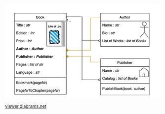 ![](image.png)

[viewer.diagrams.net](https://viewer.diagrams.net/?highlight=0000ff&edit=_blank&layers=1&nav=1&title=diagram.drawio#R7Vxtc5s4EP41nul9sAchwPhj7LS5F18ubdpL%2B1E2sq0JRi7ITZxffxJIGCGMcWLiXOtOpoMWsaDdR492F%2BEOHC0fr2K0WvxNAxx2bCt47MDLjm27A8j%2FF4KNFDh2JpjHJMhEYCu4JU9YCi0pXZMAJ1pHRmnIyEoXTmkU4SnTZCiO6YPebUZD%2Fa4rNMeG4HaKQlN6RwK2yKS%2B3d%2FKf8dkvlB3Bt4gO7NEqrMcSbJAAX0oiOD7DhzFlLLsaPk4wqGwnbLL3R%2Bbu3B87139%2BTH5jr4M%2F%2Fp8%2FW83U%2FbhkEvyIcQ4Ys9WfbEYB96Xr87icoPhty%2FLH0%2FXsOt5me4fKFxLg8nBso2yII6CC%2BEI3opoxIXD3BKWaLCY3ue2BVwS03UU4ECe55d%2FIPxJZCvg3pG6cTihD%2B%2B3gmEq4CcWNCZPNGIoFMJHwr6Kq3uDwUC2v6Xtvu3I9uWjUi8am0LjBsdkiRmO86dh8SZTZ1kDJcj0AZgLtgrT1qbYKqtMGIqZslBA0JJGgRLLkQurzPjhiIY0Tq0KZzPsTae5%2FQpngv5gYgnFDd0u4ZHQdTzFNb52XTn9UDzHrKYj9LOOwleFSSRhdYUpH3284R0kR1g9qVlShCOfKMYhYuSHPhGRnM%2FzXE2u%2BYYSPtBcLXQtTW0%2BEZWKbMTyqiLyS4qcvl%2BvKLPIfkVdR38iaOt66GyWYE0FhwXaFHqshMJk95id0h3svlv7RHBQeiLXqjeFVR6Bpp8fZE%2BsWgV3b0UpsRxAMn3r7ZOMooWu4AWg84LF18CfmRf6DXnBcd4GL3gDsRRs%2F%2Bk38fs9F8Ly2YM5wwM9z9r%2Bs%2FWbwP8NgzgWrB8o4Aufp1%2FiOr0%2BKAzeqddgmxrsQY2GlljGefsso0IZLYxxa4OYBizSAieoqXrqqV5armzrmSEA9MrramnivaEJDHSugUBb0luaPK4xeUCvZ8yfGCfkCU3SpkAdCsk84schnnHUDX%2FgmBGeel1I8YQyRpf8RIgmOByi6f08nVBqUZNzcMbnh0wc%2BdirsFw74WXmKB%2Brk0d34mnwYxP0do%2BD1i4AUHNd1x3sQ8exHOgfFmNtiWTBlioSKRIajdmCzmmEwiKrlehQ0hnoCYIvUprles%2FIzIL2%2BExN0%2BPFOA%2FbYoLKUxaFOoKSvRBS5dU8z4kOz4FKivxmEcyh7AU9UEm0u8MP%2B0X9Hf8V2NGH%2BycXDyRW4nC9DC%2BmTNBbTodjwX43NCGMUI0Wy3zJ6EqfkXTNQhLxJEDVxg6fGs1Z0LN09rJ9yV4FqKuymQb1GlRrNHeo2YHVwO5iRVm90CS71pAaU5WCbDVNC6aCFaxQThuOZirfXL93IpQvQjdorkCVIvVhQRi%2BXaGUQx9iVIJhTBmS2O0CvxqDezy4H4UnM91gv%2Bn0dW%2BPtVqwjTpb4kpRq7CMLKtoSc80JChfZbdkWLXmFgw7pPTexOUDWYZoGwnKM8X4cspNieOdjDldkDAYow2nSy7jqdH0XrWGxQQsdU%2BaOclw0%2Fa0HrfiSnnrNNTFN8qLIBeNUaKYeErDEK0SkrGG6LLkqyiJhpLgM0Uadvbkm21xOyjVCW3PJCzQr5h2tufvjVk%2BCeaM5twI%2Bf3y6SrvByoIEniV99Nvh0Lu%2BAgxPBRmTAxQHmF1h%2BYq85mwdDQdeCH%2Bt71QQInwgznL%2FMYP0VJgL5okq9RxWR%2F%2BBHk3A%2BncWWx%2F1pRhOuH8QqL5OO1z6Wwln6SxhIjya2dhVmggQYAjRdaFHE1GbPwB3CH%2F46MZiWzd5Q804m2wbfM%2F0T1mfGngQ0QkxSDmeH%2FACXsWyeUcsB%2BpGx0A%2B4HZFm2ZdaT3QRa67QREGqL%2BgoCo4bbXwIprnxorZth1E5NpDXU0Rkom4y6OyjLer0rcqOsZf8fEn3qveDL8uSb%2BLtaMBzS7AajOn9lqB1qKMWjFzosjQQdUBOuvjJ2%2ByV3rSUiSBa6BT6HLGUGnRRBsHMK3hSAzcxaFhWQ3ejh0RC2PzlJYnDF0gjULuKcOsH2zLjDm6eNabOQ7p1xvDC3KWacLsRvsUBQ1ct0gZmVlDwKW3JfpKy7p8s8CEZddYMACmrCAFRAISzX%2FOOtbgsY%2B77eXZVsNQ9ea6s%2FL3GpGH6I4uETx%2FTuxJ%2Fc6%2Fu2nm8vteROcnNOB4c6b1Iuf6WiBVgzHZ68e7FXn1NzrmKWwQvx%2FLuN3XruM7%2FT1V7QOaFhWB%2BUtzz9fGd8xayHXaHkOKY9Qxc954EVV%2FCY4OR51mWHjiBs0pPNm2akIRpJfEh5HzTgOR05VTf91keOfE47ju7WqVF7l1rbyDaeiVpWFMmKmv5ukGxNG4s5pffyXDVMP96x%2FaqqH5oRVLznOIerJQ9TKnSaVISr46UNUaJLQOUQ90kYTvzFQ30qI6prZ9ZDQMxjaLYEfjJPTB6RmbW1cyFTuaHzf8JWbSmrOmGkZM02j3dYwk28veHNb5%2B2B%2Fqlo1VcG6sWylhi0tf970GDr%2FLF2fDcPrk9mjQav205rjYot7e1Zw3xL9casAV%2FTGg0qI6e1RlVBoS1rAPUNULMPR8To9xhHT9LEl7DityHucGEZXaDpYh3jK3Hppb8VXKRJEe%2FjdoxflAATBLDQltxjNt2d%2F73YE%2Bps6UvDZp9GOe35yYyfVAwkqgCaw7zva6pOdJM0dRdR1WD1mEXb8rSKm8ZkhlVw1VttCqFVprk%2BujJcX%2F4uuuBHKdpbpsjLilVY06OiwmfXg87zdq09Bx0aOMxNkFVzuO7lVVNszOHVP%2FRL9IndXk8uwo%2Bzx6d1t3vQDG7w6RcVgS9TXznvDJmaRVu7TVj%2BMYOKKeaCCjvCuhLLDkPy5vYnzrJCyPZ34uD7%2FwA%3D)
